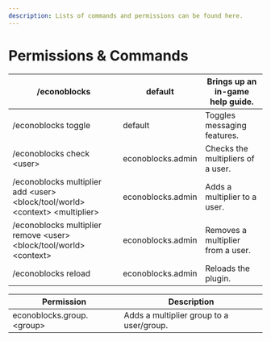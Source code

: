 ```yaml
---
description: Lists of commands and permissions can be found here.
---
```


# Permissions & Commands

| /econoblocks                                                                     | default           | Brings up an in-game help guide.  |
| -------------------------------------------------------------------------------- | ----------------- | --------------------------------- |
| /econoblocks toggle                                                              | default           | Toggles messaging features.       |
| /econoblocks check \<user>                                                       | econoblocks.admin | Checks the multipliers of a user. |
| /econoblocks multiplier add \<user> \<block/tool/world> \<context> \<multiplier> | econoblocks.admin | Adds a multiplier to a user.      |
| /econoblocks multiplier remove \<user> \<block/tool/world> \<context>            | econoblocks.admin | Removes a multiplier from a user. |
| /econoblocks reload                                                              | econoblocks.admin | Reloads the plugin.               |

| Permission                 | Description                              |
| -------------------------- | ---------------------------------------- |
| econoblocks.group.\<group> | Adds a multiplier group to a user/group. |
